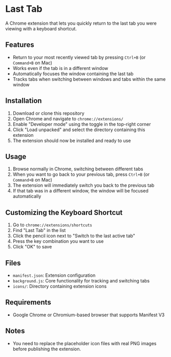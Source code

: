 # Last Tab

A Chrome extension that lets you quickly return to the last tab you were viewing with a keyboard shortcut.

## Features

- Return to your most recently viewed tab by pressing `Ctrl+B` (or `Command+B` on Mac)
- Works even if the tab is in a different window
- Automatically focuses the window containing the last tab
- Tracks tabs when switching between windows and tabs within the same window

## Installation

1. Download or clone this repository
2. Open Chrome and navigate to `chrome://extensions/`
3. Enable "Developer mode" using the toggle in the top-right corner
4. Click "Load unpacked" and select the directory containing this extension
5. The extension should now be installed and ready to use

## Usage

1. Browse normally in Chrome, switching between different tabs
2. When you want to go back to your previous tab, press `Ctrl+B` (or `Command+B` on Mac)
3. The extension will immediately switch you back to the previous tab
4. If that tab was in a different window, the window will be focused automatically

## Customizing the Keyboard Shortcut

1. Go to `chrome://extensions/shortcuts`
2. Find "Last Tab" in the list
3. Click the pencil icon next to "Switch to the last active tab"
4. Press the key combination you want to use
5. Click "OK" to save

## Files

- `manifest.json`: Extension configuration
- `background.js`: Core functionality for tracking and switching tabs
- `icons/`: Directory containing extension icons

## Requirements

- Google Chrome or Chromium-based browser that supports Manifest V3

## Notes

- You need to replace the placeholder icon files with real PNG images before publishing the extension. 